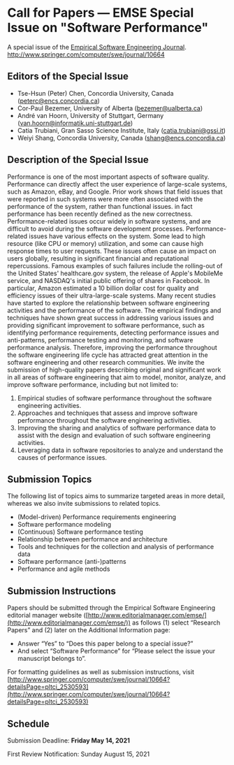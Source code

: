 # Call for Papers — EMSE Special Issue on "Software Performance"

A special issue of the [Empirical Software Engineering Journal](https://www.springer.com/journal/10664). 
http://www.springer.com/computer/swe/journal/10664

## Editors of the Special Issue
* Tse-Hsun (Peter) Chen, Concordia University, Canada (peterc@encs.concordia.ca)
* Cor-Paul Bezemer, University of Alberta (bezemer@ualberta.ca)
* André van Hoorn, University of Stuttgart, Germany (van.hoorn@informatik.uni-stuttgart.de)
* Catia Trubiani, Gran Sasso Science Institute, Italy (catia.trubiani@gssi.it)
* Weiyi Shang, Concordia University, Canada (shang@encs.concordia.ca)


## Description of the Special Issue

Performance is one of the most important aspects of software quality. Performance can directly affect the user experience of large-scale systems, such as Amazon, eBay, and Google. Prior work shows that field issues that were reported in such systems were more often associated with the performance of the system, rather than functional issues. in fact performance has been recently defined as the new correctness. Performance-related issues occur widely in software systems, and are difficult to avoid during the software development processes. Performance-related issues have various effects on the system. Some lead to high resource (like CPU or memory) utilization, and some can cause high response times to user requests. These issues often cause an impact on users globally, resulting in significant financial and reputational repercussions. Famous examples of such failures include the rolling-out of the United States' healthcare.gov system, the release of Apple's MobileMe service, and NASDAQ's initial public offering of shares in Facebook. In particular, Amazon estimated a 10 billion dollar cost for quality and efficiency issues of their ultra-large-scale systems. 
Many recent studies have started to explore the relationship between software engineering activities and the performance of the software. The empirical findings and techniques have shown great success in addressing various issues and providing significant improvement to software performance, such as identifying performance requirements, detecting performance issues and anti-patterns, performance testing and monitoring, and software performance analysis. Therefore, improving the performance throughout the software engineering life cycle has attracted great attention in the software engineering and other research communities.
We invite the submission of high-quality papers describing original and significant work in all areas of software engineering that aim to model, monitor, analyze, and improve software performance, including but not limited to: 
1. Empirical studies of software performance throughout the software engineering activities.
2. Approaches and techniques that assess and improve software performance throughout the software engineering activities.
3. Improving the sharing and analytics of software performance data to assist with the design and evaluation of such software engineering activities.
4. Leveraging data in software repositories to analyze and understand the causes of performance issues.



## Submission Topics
The following list of topics aims to summarize targeted areas in more detail, whereas we also invite submissions to related topics.
* (Model-driven) Performance requirements engineering
* Software performance modeling
* (Continuous) Software performance testing
* Relationship between performance and architecture
* Tools and techniques for the collection and analysis of performance data
* Software performance (anti-)patterns
* Performance and agile methods


## Submission Instructions
Papers should be submitted through the Empirical Software Engineering editorial manager website ([http://www.editorialmanager.com/emse/](http://www.editorialmanager.com/emse/)) as follows (1) select “Research Papers” and (2) later on the Additional Information page:
- Answer “Yes” to “Does this paper belong to a special issue?”
- And select “Software Performance” for “Please select the issue your manuscript belongs to”.

For formatting guidelines as well as submission instructions, visit
[http://www.springer.com/computer/swe/journal/10664?detailsPage=pltci_2530593](http://www.springer.com/computer/swe/journal/10664?detailsPage=pltci_2530593)

## Schedule
Submission Deadline:     **Friday May 14, 2021**

First Review Notification:    Sunday August 15, 2021
